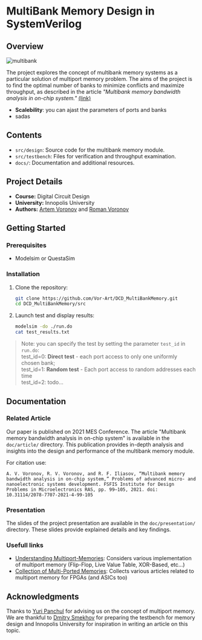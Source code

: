 # MultiBank Memory Design in SystemVerilog

## Overview

![multibank](/image/preview.png)

The project explores the concept of multibank memory systems as a particular solution of multiport memory problem. The aims of the project is to find the optimal number of banks to minimize conflicts and maximize throughput, as described in the article _"Multibank memory bandwidth analysis in on-chip system."_ [(link)](https://www.researchgate.net/publication/355220832_Multibank_memory_bandwidth_analysis_in_on-chip_system?_tp=eyJjb250ZXh0Ijp7ImZpcnN0UGFnZSI6ImhvbWUiLCJwYWdlIjoicHJvZmlsZSIsInByZXZpb3VzUGFnZSI6ImhvbWUiLCJwb3NpdGlvbiI6InBhZ2VDb250ZW50In19)

- __Scalebility__: you can ajast the parameters of ports and banks  
- sadas

## Contents

- `src/design`: Source code for the multibank memory module.
- `src/testbench`: Files for verification and throughput examination.
- `docs/`: Documentation and additional resources.

## Project Details

- **Course:** Digital Circuit Design
- **University:** Innopolis University
- **Authors:** [Artem Voronov](https://github.com/Vor-Art) and [Roman Voronov](https://github.com/V-Roman-V)

## Getting Started

### Prerequisites

- Modelsim or QuestaSim

### Installation

1. Clone the repository:

    ```bash
    git clone https://github.com/Vor-Art/DCD_MultiBankMemory.git
    cd DCD_MultiBankMemory/src
    ```

2. Launch test and display results:

    ```bash
    modelsim -do ./run.do
    cat test_results.txt
    ```

> Note: you can specify the test by setting the parameter `test_id` in `run.do`:  
test_id=0: __Direct test__ - each port access to only one uniformly chosen bank;  
test_id=1: __Random test__ - Each port access to random addresses each time  
test_id=2: todo... 

## Documentation

### Related Article

Our paper is published on 2021 MES Conference. The article "Multibank memory bandwidth analysis in on-chip system" is available in the `doc/article/` directory. This publication provides in-depth analysis and insights into the design and performance of the multibank memory module.

For citation use:

```text
A. V. Voronov, R. V. Voronov, and R. F. Iliasov, “Multibank memory bandwidth analysis in on-chip system,” Problems of advanced micro- and nanoelectronic systems development. FSFIS Institute for Design Problems in Microelectronics RAS, pp. 99–105, 2021. doi: 10.31114/2078-7707-2021-4-99-105
```

### Presentation

The slides of the project presentation are available in the `doc/presentation/` directory. These slides provide explained details and key findings.

### Usefull links

- [Understanding Multiport-Memories](https://tomverbeure.github.io/2019/08/03/Multiport-Memories.html): Considers various implementation of multiport memory (Flip-Flop, Live Value Table, XOR-Based, etc...)  
- [Collection of Multi-Ported Memories](http://fpgacpu.ca/multiport/): Collects various articles related to multiport memory for FPGAs (and ASICs too)

## Acknowledgments

Thanks to [Yuri Panchul](https://github.com/yuri-panchul) for advising us on the concept of multiport memory. We are thankful to [Dmitry Smekhov](https://github.com/dsmv) for preparing the testbench for memory design and Innopolis University for inspiration in writing an article on this topic.
